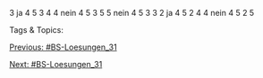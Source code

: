 3 ja 4 5 3 4
4 nein 4 5 3 5
5 nein 4 5 3 3
2 ja 4 5 2 4
4 nein 4 5 2 5

   Tags & Topics:
   

[Previous: #BS-Loesungen_31](BS-Loesungen_31.md)

[Next: #BS-Loesungen_31](BS-Loesungen_31.md)